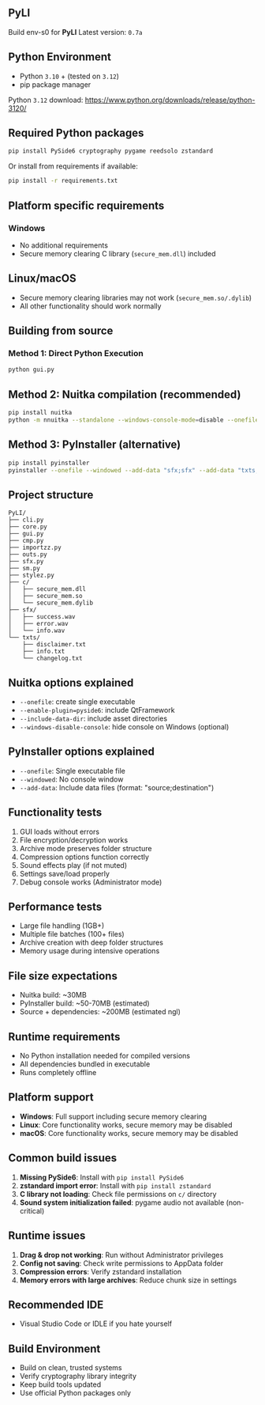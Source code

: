 ## PyLI

Build env-s0 for **PyLI**
Latest version: `0.7a`

## Python Environment
- Python `3.10` + (tested on `3.12`)
- pip package manager

Python `3.12` download: https://www.python.org/downloads/release/python-3120/

## Required Python packages
```bash
pip install PySide6 cryptography pygame reedsolo zstandard
```

Or install from requirements if available:
```bash
pip install -r requirements.txt
```

## Platform specific requirements

### Windows
- No additional requirements
- Secure memory clearing C library (`secure_mem.dll`) included

## Linux/macOS  
- Secure memory clearing libraries may not work (`secure_mem.so/.dylib`)
- All other functionality should work normally

## Building from source

### Method 1: Direct Python Execution
```bash
python gui.py
```

## Method 2: Nuitka compilation (recommended)
```bash
pip install nuitka
python -m nnuitka --standalone --windows-console-mode=disable --onefile --enable-plugin=pyside6 --include-data-dir=txts=txts --include-data-dir=sfx=sfx --include-data-files=c/*.dll=c/ --include-data-files=c/*.so=c/ --include-data-files=c/*.dylib=c/ gui.py
```

## Method 3: PyInstaller (alternative)
```bash
pip install pyinstaller
pyinstaller --onefile --windowed --add-data "sfx;sfx" --add-data "txts;txts" --add-data "c;c" gui.py
```

## Project structure
```
PyLI/
├── cli.py
├── core.py
├── gui.py
├── cmp.py
├── importzz.py
├── outs.py
├── sfx.py
├── sm.py
├── stylez.py
├── c/
│   ├── secure_mem.dll
│   ├── secure_mem.so
│   └── secure_mem.dylib
├── sfx/
│   ├── success.wav
│   ├── error.wav
│   └── info.wav
└── txts/
    ├── disclaimer.txt
    ├── info.txt
    └── changelog.txt
```

## Nuitka options explained
- `--onefile`: create single executable
- `--enable-plugin=pyside6`: include QtFramework
- `--include-data-dir`: include asset directories
- `--windows-disable-console`: hide console on Windows (optional)

## PyInstaller options explained  
- `--onefile`: Single executable file
- `--windowed`: No console window
- `--add-data`: Include data files (format: "source;destination")

## Functionality tests
1. GUI loads without errors
2. File encryption/decryption works
3. Archive mode preserves folder structure  
4. Compression options function correctly
5. Sound effects play (if not muted)
6. Settings save/load properly
7. Debug console works (Administrator mode)

## Performance tests
- Large file handling (1GB+)
- Multiple file batches (100+ files)
- Archive creation with deep folder structures
- Memory usage during intensive operations

## File size expectations
- Nuitka build: ~30MB
- PyInstaller build: ~50-70MB (estimated) 
- Source + dependencies: ~200MB (estimated ngl)

## Runtime requirements
- No Python installation needed for compiled versions
- All dependencies bundled in executable
- Runs completely offline

## Platform support
- **Windows**: Full support including secure memory clearing
- **Linux**: Core functionality works, secure memory may be disabled
- **macOS**: Core functionality works, secure memory may be disabled  

## Common build issues
1. **Missing PySide6**: Install with `pip install PySide6`
2. **zstandard import error**: Install with `pip install zstandard`  
3. **C library not loading**: Check file permissions on `c/` directory
4. **Sound system initialization failed**: pygame audio not available (non-critical)

## Runtime issues
1. **Drag & drop not working**: Run without Administrator privileges
2. **Config not saving**: Check write permissions to AppData folder
3. **Compression errors**: Verify zstandard installation
4. **Memory errors with large archives**: Reduce chunk size in settings

## Recommended IDE
- Visual Studio Code or IDLE if you hate yourself

## Build Environment
- Build on clean, trusted systems
- Verify cryptography library integrity
- Keep build tools updated
- Use official Python packages only